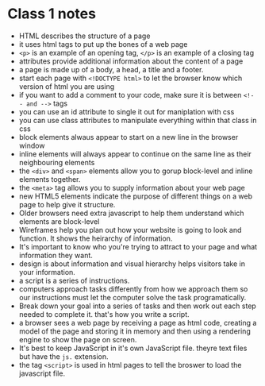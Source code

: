 # Class 1 notes

- HTML describes the structure of a page
- it uses html tags to put up the bones of a web page
- `<p>` is an example of an opening tag, `</p>` is an example of a closing tag
- attributes provide additional information about the content of a page
- a page is made up of a body, a head, a title and a footer.
- start each page with `<!DOCTYPE html>` to let the browser know which version of html you are using
- if you want to add a comment to your code, make sure it is between `<!-- and -->` tags
- you can use an id attribute to single it out for maniplation with css
- you can use class attributes to manipulate everything within that class in css
- block elements alwaus appear to start on a new line in the browser window
- inline elements will always appear to continue on the same line as their neighbouring elements
- the `<div>` and `<span>` elements allow you to gorup block-level and inline elements together.
- the `<meta>` tag allows you to supply information about your web page
- new HTML5 elements indicate the purpose of different things on a web page to help give it structure.
- Older browsers need extra javascript to help them understand which elements are block-level
- Wireframes help you plan out how your website is going to look and function. It shows the heirarchy of information.
- It's important to know who you're trying to attract to your page and what information they want.
-  design is about information and visual hierarchy helps visitors take in your information.
- a script is a series of instructions.
- computers approach tasks differently from how we approach them so our instructions must let the computer solve the task programatically.
- Break down your goal into a series of tasks and then work out each step needed to complete it. that's how you write a script.
- a browser sees a web page by receiving a page as html code, creating a model of the page and storing it in memory and then using a rendering engine to show the page on screen.
- It's best to keep JavaScript in it's own JavaScript file. theyre text files but have the `js.` extension.
- the tag `<script>` is used in html pages to tell the broswer to load the javascript file.
